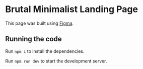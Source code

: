 
  # Brutal Minimalist Landing Page

  This page was built using [Figma](https://www.figma.com/make/7dDjHj8nAlSfYagInHvlve/Brutal-Minimalist-Landing-Page?node-id=0-1&p=f&fullscreen=1).

  ## Running the code

  Run `npm i` to install the dependencies.

  Run `npm run dev` to start the development server.
  